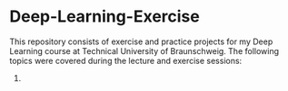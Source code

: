# Deep-Learning-Exercise

This repository consists of exercise and practice projects for my Deep Learning course at Technical University of Braunschweig.
The following topics were covered during the lecture and exercise sessions:

1. 
